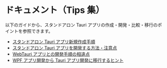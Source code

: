 # ドキュメント（Tips 集）

以下のガイドから、スタンドアロン Tauri アプリの作成・開発・比較・移行のポイントを参照できます。

-   [スタンドアロン Tauri アプリ新規作成手順](./%E3%82%B9%E3%82%BF%E3%83%B3%E3%83%89%E3%82%A2%E3%83%AD%E3%83%B3Tauri%E3%82%A2%E3%83%97%E3%83%AA%E6%96%B0%E8%A6%8F%E4%BD%9C%E6%88%90%E6%89%8B%E9%A0%86.md)
-   [スタンドアロン Tauri アプリを開発する方法・注意点](./%E3%82%B9%E3%82%BF%E3%83%B3%E3%83%89%E3%82%A2%E3%83%AD%E3%83%B3Tauri%E3%82%A2%E3%83%97%E3%83%AA%E3%82%92%E9%96%8B%E7%99%BA%E3%81%99%E3%82%8B%E6%96%B9%E6%B3%95%E3%83%BB%E6%B3%A8%E6%84%8F%E7%82%B9.md)
-   [WebTauri アプリとの開発手順の相違点](./WebTauri%E3%82%A2%E3%83%97%E3%83%AA%E3%81%A8%E3%81%AE%E9%96%8B%E7%99%BA%E6%89%8B%E9%A0%86%E3%81%AE%E7%9B%B8%E9%81%95%E7%82%B9.md)
-   [WPF アプリ開発から Tauri アプリ開発に移行するヒント](./WPF%E3%82%A2%E3%83%97%E3%83%AA%E9%96%8B%E7%99%BA%E3%81%8B%E3%82%89Tauri%E3%82%A2%E3%83%97%E3%83%AA%E9%96%8B%E7%99%BA%E3%81%AB%E7%A7%BB%E8%A1%8C%E3%81%99%E3%82%8B%E3%83%92%E3%83%B3%E3%83%88.md)
